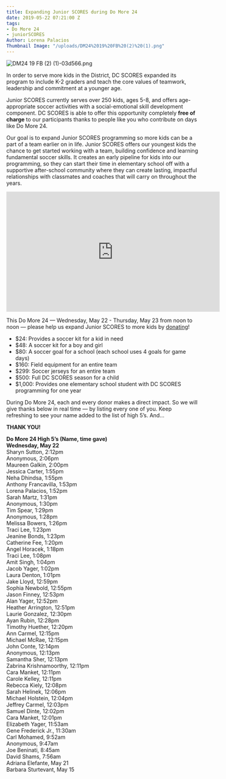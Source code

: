 ```yaml
---
title: Expanding Junior SCORES during Do More 24
date: 2019-05-22 07:21:00 Z
tags:
- Do More 24
- juniorSCORES
Author: Lorena Palacios
Thumbnail Image: "/uploads/DM24%2019%20FB%20(2)%20(1).png"
---
```


![DM24 19 FB (2) (1)-03d566.png](/uploads/DM24%2019%20FB%20(2)%20(1)-03d566.png)

In order to serve more kids in the District, DC SCORES expanded its program to include K-2 graders and teach the core values of teamwork, leadership and commitment at a younger age.
 
Junior SCORES currently serves over 250 kids, ages 5-8, and offers age-appropriate soccer activities with a social-emotional skill development component. DC SCORES is able to offer this opportunity completely **free of charge** to our participants thanks to people like you who contribute on days like Do More 24. 




 
Our goal is to expand Junior SCORES programming so more kids can be a part of a team earlier on in life. Junior SCORES offers our youngest kids the chance to get started working with a team, building confidence and learning fundamental soccer skills. It creates an early pipeline for kids into our programming, so they can start their time in elementary school off with a supportive after-school community where they can create lasting, impactful relationships with classmates and coaches that will carry on throughout the years. 

<iframe width="560" height="315" src="https://www.youtube.com/embed/KhUXgJe0Igg" frameborder="0" allow="accelerometer; autoplay; encrypted-media; gyroscope; picture-in-picture" allowfullscreen></iframe>

This Do More 24 — Wednesday, May 22 - Thursday, May 23 from noon to noon — please help us expand Junior SCORES to more kids by [donating](http://bit.ly/dm24SCORES)!
 
* $24: Provides a soccer kit for a kid in need
* $48: A soccer kit for a boy and girl
* $80: A soccer goal for a school (each school uses 4 goals for game days)
* $160: Field equipment for an entire team
* $299: Soccer jerseys for an entire team
* $500: Full DC SCORES season for a child
* $1,000: Provides one elementary school student with DC SCORES programming for one year

During Do More 24, each and every donor makes a direct impact. So we will give thanks below in real time — by listing every one of you. Keep refreshing to see your name added to the list of high 5’s. And…
 
**THANK YOU!**
 
**Do More 24 High 5’s (Name, time gave)** <br>
**Wednesday, May 22** <br>
Sharyn Sutton, 2:12pm <br>
Anonymous, 2:06pm <br>
Maureen Galkin, 2:00pm <br>
Jessica Carter, 1:55pm <br>
Neha Dhindsa, 1:55pm <br>
Anthony Francavilla, 1:53pm <br>
Lorena Palacios, 1:52pm <br>
Sarah Martz, 1:31pm <br>
Anonymous, 1:30pm <br>
Tim Spear, 1:29pm <br>
Anonymous, 1:28pm <br>
Melissa Bowers, 1:26pm <br>
Traci Lee, 1:23pm <br>
Jeanine Bonds, 1:23pm <br>
Catherine Fee, 1:20pm <br>
Angel Horacek, 1:18pm <br>
Traci Lee, 1:08pm <br>
Amit Singh, 1:04pm <br>
Jacob Yager, 1:02pm <br>
Laura Denton, 1:01pm <br>
Jake Lloyd, 12:59pm <br>
Sophia Newbold, 12:55pm <br>
Jason Finney, 12:53pm <br>
Alan Yager, 12:52pm <br>
Heather Arrington, 12:51pm <br>
Laurie Gonzalez, 12:30pm <br>
Ayan Rubin, 12:28pm <br>
Timothy Huether, 12:20pm <br>
Ann Carmel, 12:15pm <br>
Michael McRae, 12:15pm <br>
John Conte, 12:14pm <br>
Anonymous, 12:13pm <br>
Samantha Sher, 12:13pm <br>
Zabrina Krishnamoorthy, 12:11pm <br>
Cara Manket, 12:11pm <br>
Carole Kelley, 12:11pm <br>
Rebecca Kiely, 12:08pm <br>
Sarah Helinek, 12:06pm <br>
Michael Holstein, 12:04pm <br>
Jeffrey Carmel, 12:03pm <br>
Samuel Dinte, 12:02pm <br>
Cara Manket, 12:01pm <br>
Elizabeth Yager, 11:53am <br>
Gene Frederick Jr., 11:30am <br>
Carl Mohamed, 9:52am <br>
Anonymous, 9:47am <br>
Joe Beninati, 8:45am <br>
David Shams, 7:56am <br>
Adriana Elefante, May 21 <br>
Barbara Sturtevant, May 15 <br>